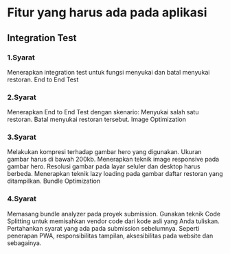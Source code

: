 # Fitur yang harus ada pada aplikasi

## Integration Test

### 1.Syarat

Menerapkan integration test untuk fungsi menyukai dan batal menyukai restoran.
End to End Test

### 2.Syarat

Menerapkan End to End Test dengan skenario:
Menyukai salah satu restoran.
Batal menyukai restoran tersebut.
Image Optimization

### 3.Syarat

Melakukan kompresi terhadap gambar hero yang digunakan. Ukuran gambar harus di bawah 200kb.
Menerapkan teknik image responsive pada gambar hero. Resolusi gambar pada layar seluler dan desktop harus berbeda.
Menerapkan teknik lazy loading pada gambar daftar restoran yang ditampilkan.
Bundle Optimization

### 4.Syarat

Memasang bundle analyzer pada proyek submission.
Gunakan teknik Code Splitting untuk memisahkan vendor code dari kode asli yang Anda tuliskan.
Pertahankan syarat yang ada pada submission sebelumnya. Seperti penerapan PWA, responsibilitas tampilan, aksesibilitas pada website dan sebagainya.
